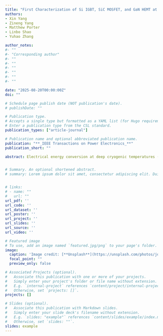 ```yaml
---
title: "First Characterization of Si IGBT, SiC MOSFET, and GaN HEMT at Deep Cryogenic Temperatures down to 10 Millikelvins"
authors:
- Xin Yang
- Zineng Yang
- Matthew Porter
- Linbo Shao
- Yuhao Zhang

author_notes:
#- ""
#- "Corresponding author"
#- ""
#- ""
#- ""
#- ""
#- ""
#- ""

date: "2025-08-20T00:00:00Z"
doi: ""

# Schedule page publish date (NOT publication's date).
# publishDate: ""

# Publication type.
# Accepts a single type but formatted as a YAML list (for Hugo requirements).
# Enter a publication type from the CSL standard.
publication_types: ["article-journal"]

# Publication name and optional abbreviated publication name.
publication: "**_IEEE Transactions on Power Electronics_**"
publication_short: ""

abstract: Electrical energy conversion at deep cryogenic temperatures (T < 4.2 K) is highly desirable for applications in space exploration, quantum computing, biomedical imaging, and emerging power delivery systems. However, the operational viability of power semiconductor devices in this temperature regime remains largely unexplored. Notably, no prior studies have reported high-voltage or dynamic switching characteristics of GaN and SiC power devices below 77 K. In this work, we present the first comprehensive characterization of the static and dynamic performance of Si IGBT, SiC MOSFET, and GaN HEMT devices down to 10 mK. A cryogen-free dilution refrigerator, originally designed for quantum physics experiments, is adapted for power device testing by integration with a custom circuit setup for double-pulse testing (DPT) and dynamic on-resistance (RON) test. At T < 1 K, all three devices are found to retain the normally-off operation, high breakdown voltage, and the capability of hardswitching under gate control. GaN HEMTs demonstrate the absence of dynamic RON degradation, with RON decreasing by 4 times compared to room temperature. This can be explained by the trap freeze-out and increased channel mobility. Differently, SiC MOSFET becomes non-Ohmic below ∼60 K. The knee voltages (VK) of SiC MOSFET and Si IGBT both increase at lower temperatures, leading to elevated conduction loss. The sustained current conduction and high VK in lowly-doped SiC and Si drift layers, despite carrier freeze-out, can be explained by the shallowlevel impact ionization with donor states. These findings lay the foundation for developing deep cryogenic power electronics at temperatures below the current operational boundaries.


# Summary. An optional shortened abstract.
# summary: Lorem ipsum dolor sit amet, consectetur adipiscing elit. Duis posuere tellus ac convallis placerat. Proin tincidunt magna sed ex sollicitudin condimentum.


# links:
# - name: ""
#   url: ""
url_pdf: ''
url_code: ''
url_dataset: ''
url_poster: ''
url_project: ''
url_slides: ''
url_source: ''
url_video: ''

# Featured image
# To use, add an image named `featured.jpg/png` to your page's folder. 
image:
  caption: 'Image credit: [**Unsplash**](https://unsplash.com/photos/jdD8gXaTZsc)'
  focal_point: ""
  preview_only: false

# Associated Projects (optional).
#   Associate this publication with one or more of your projects.
#   Simply enter your project's folder or file name without extension.
#   E.g. `internal-project` references `content/project/internal-project/index.md`.
#   Otherwise, set `projects: []`.
projects: []

# Slides (optional).
#   Associate this publication with Markdown slides.
#   Simply enter your slide deck's filename without extension.
#   E.g. `slides: "example"` references `content/slides/example/index.md`.
#   Otherwise, set `slides: ""`.
slides: example
---
```


